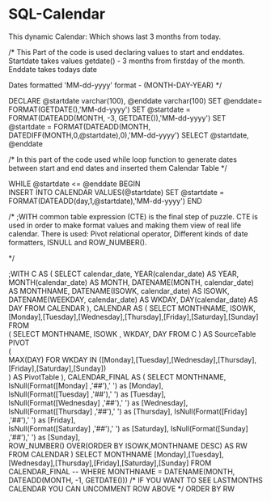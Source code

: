 # SQL-Calendar
This dynamic Calendar: Which shows last 3 months from today.

/* 
  This Part of the code is used declaring values to start and enddates.
  Startdate takes values getdate() - 3 months from firstday of the month.
  Enddate takes todays date
  
  Dates formatted 'MM-dd-yyyy' format - (MONTH-DAY-YEAR)
*/

DECLARE @startdate varchar(100), @enddate varchar(100)
SET @enddate= FORMAT(GETDATE(),'MM-dd-yyyy')
SET @startdate = FORMAT(DATEADD(MONTH, -3, GETDATE()),'MM-dd-yyyy')
SET @startdate = FORMAT(DATEADD(MONTH, DATEDIFF(MONTH,0,@startdate),0),'MM-dd-yyyy')
SELECT  @startdate, @enddate

/*
  In this part of the code used while loop function to generate dates 
  between start and end dates and inserted them Calendar Table
*/

WHILE @startdate <= @enddate 
	BEGIN 	
	INSERT INTO CALENDAR VALUES(@startdate)
	SET @startdate = FORMAT(DATEADD(day,1,@startdate),'MM-dd-yyyy')
	END
  
/*
  ;WITH common table expression (CTE) is the final step of puzzle.
  CTE is used in order to make format values and making them view of
  real life calendar. 
    There is used: Pivot relational operator, Different kinds of date formatters,
    ISNULL and ROW_NUMBER().
  
*/


;WITH C AS
(
SELECT calendar_date,
	   YEAR(calendar_date)  AS YEAR, 
	   MONTH(calendar_date) AS MONTH, 
	   DATENAME(MONTH, calendar_date) AS MONTHNAME,
	   DATENAME(ISOWK, calendar_date) AS ISOWK,
	   DATENAME(WEEKDAY, calendar_date) AS WKDAY,
	   DAY(calendar_date)   AS DAY
FROM CALENDAR
), 
CALENDAR AS 
(
	SELECT MONTHNAME, ISOWK, [Monday],[Tuesday],[Wednesday],[Thursday],[Friday],[Saturday],[Sunday]
	FROM  
	(
	 SELECT  MONTHNAME, ISOWK , WKDAY, DAY
	 FROM C
		) AS SourceTable  
	 PIVOT  
	(  
	  MAX(DAY) 
	  FOR WKDAY IN ([Monday],[Tuesday],[Wednesday],[Thursday],[Friday],[Saturday],[Sunday])  
	) AS PivotTable
),
CALENDAR_FINAL AS
(
SELECT MONTHNAME, 
	   IsNull(Format([Monday]    ,'##'),' ') as [Monday],   
	   IsNull(Format([Tuesday]   ,'##'),' ') as [Tuesday],  
	   IsNull(Format([Wednesday] ,'##'),' ') as [Wednesday],
	   IsNull(Format([Thursday]  ,'##'),' ') as [Thursday], 
	   IsNull(Format([Friday]    ,'##'),' ') as [Friday],   
	   IsNull(Format([Saturday]  ,'##'),' ') as [Saturday],
	   IsNull(Format([Sunday]    ,'##'),' ') as [Sunday],   
	   ROW_NUMBER() OVER(ORDER BY ISOWK,MONTHNAME DESC) AS RW
FROM CALENDAR 
)
SELECT MONTHNAME
	   [Monday],[Tuesday],[Wednesday],[Thursday],[Friday],[Saturday],[Sunday]
FROM CALENDAR_FINAL
-- WHERE MONTHNAME = DATENAME(MONTH, DATEADD(MONTH, -1, GETDATE()))
	/* IF YOU WANT TO SEE LASTMONTHS CALENDAR YOU CAN UNCOMMENT ROW ABOVE */
ORDER BY RW

